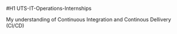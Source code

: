 #H1 UTS-IT-Operations-Internships

My understanding of Continuous Integration and Continous Dellivery (CI/CD)


